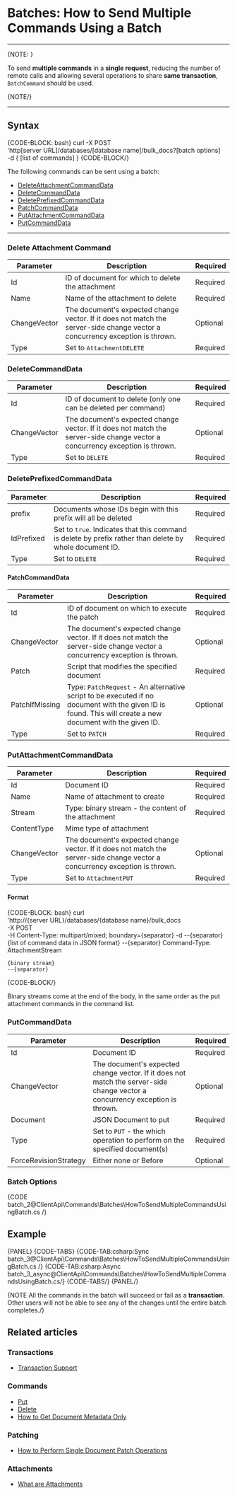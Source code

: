 # Batches: How to Send Multiple Commands Using a Batch

---

{NOTE: }

To send **multiple commands** in a **single request**, reducing the number of remote calls and allowing several operations to share **same transaction**, `BatchCommand` should be used.

{NOTE/}

---

## Syntax

{CODE-BLOCK: bash}
curl -X POST \
    'http[server URL]/databases/[database name]/bulk_docs?[batch options] \
    -d {
        [list of commands]
    }
{CODE-BLOCK/}

The following commands can be sent using a batch:  

* [DeleteAttachmentCommandData](../../../client-api/commands/batches/how-to-send-multiple-commands-using-a-batch#delete-attachment-command)  
* [DeleteCommandData]()  
* [DeletePrefixedCommandData]()  
* [PatchCommandData]()  
* [PutAttachmentCommandData]()  
* [PutCommandData]()  

---

### Delete Attachment Command

| Parameter | Description | Required |
| - | - | - |
| Id | ID of document for which to delete the attachment | Required |
| Name | Name of the attachment to delete | Required |
| ChangeVector | The document's expected change vector. If it does not match the server-side change vector a concurrency exception is thrown. | Optional |
| Type | Set to `AttachmentDELETE` | Required |

### DeleteCommandData

| Parameter | Description | Required |
| - | - | - |
| Id | ID of document to delete (only one can be deleted per command) | Required |
| ChangeVector | The document's expected change vector. If it does not match the server-side change vector a concurrency exception is thrown. | Optional |
| Type | Set to `DELETE` | Required |

### DeletePrefixedCommandData

| Parameter | Description | Required |
| - | - | - |
| prefix | Documents whose IDs begin with this prefix will all be deleted | Required |
| IdPrefixed | Set to `true`. Indicates that this command is delete by prefix rather than delete by whole document ID. | Required |
| Type | Set to `DELETE` | Required |

#### PatchCommandData

| Parameter | Description | Required |
| - | - | - |
| Id | ID of document on which to execute the patch | Required |
| ChangeVector | The document's expected change vector. If it does not match the server-side change vector a concurrency exception is thrown. | Optional |
| Patch | Script that modifies the specified document | Required |
| PatchIfMissing | Type: `PatchRequest` - An alternative script to be executed if no document with the given ID is found. This will create a new document with the given ID. | Optional |
| Type | Set to `PATCH` | Required |

### PutAttachmentCommandData

| Parameter | Description | Required |
| - | - | - |
| Id | Document ID | Required |
| Name | Name of attachment to create | Required |
| Stream | Type: binary stream - the content of the attachment | Required |
| ContentType | Mime type of attachment |
| ChangeVector | The document's expected change vector. If it does not match the server-side change vector a concurrency exception is thrown. | Optional |
| Type | Set to `AttachmentPUT`  | Required |

#### Format

{CODE-BLOCK: bash}
curl \
    'http://{server URL}/databases/{database name}/bulk_docs \
    -X POST \
    -H Content-Type: multipart/mixed; boundary={separator}
    -d
    --{separator}
    {list of command data in JSON format}
    --{separator}
    Command-Type: AttachmentStream

    {binary stream}
    --{separator}
{CODE-BLOCK/}

Binary streams come at the end of the body, in the same order as the put attachment commands in the command list.

### PutCommandData

| Parameter | Description | Required |
| - | - | - |
| Id | Document ID | Required |
| ChangeVector | The document's expected change vector. If it does not match the server-side change vector a concurrency exception is thrown. | Optional |
| Document | JSON Document to put | Required |
| Type | Set to `PUT` - the which operation to perform on the specified document(s) | Required |
| ForceRevisionStrategy | Either none or Before | Optional |

### Batch Options

{CODE batch_2@ClientApi\Commands\Batches\HowToSendMultipleCommandsUsingBatch.cs /}


## Example

{PANEL}
{CODE-TABS}
{CODE-TAB:csharp:Sync batch_3@ClientApi\Commands\Batches\HowToSendMultipleCommandsUsingBatch.cs /}
{CODE-TAB:csharp:Async batch_3_async@ClientApi\Commands\Batches\HowToSendMultipleCommandsUsingBatch.cs/}
{CODE-TABS/}
{PANEL/}

{NOTE All the commands in the batch will succeed or fail as a **transaction**. Other users will not be able to see any of the changes until the entire batch completes./}

## Related articles

### Transactions

- [Transaction Support](../../../client-api/faq/transaction-support)

### Commands

- [Put](../../../client-api/commands/documents/put)   
- [Delete](../../../client-api/commands/documents/delete)
- [How to Get Document Metadata Only](../../../client-api/commands/documents/how-to/get-document-metadata-only)

### Patching

- [How to Perform Single Document Patch Operations](../../../client-api/operations/patching/single-document)   

### Attachments

- [What are Attachments](../../../client-api/session/attachments/what-are-attachments)
